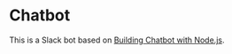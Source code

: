 # Chatbot

This is a Slack bot based on [Building Chatbot with Node.js](http://www.oreilly.com/online-training/building-bots-node-js.html).
